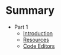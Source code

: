 # Summary

* Part 1
  * [Introduction](/README.md)
  * [Resources](/resources.md)
  * [Code Editors](/code-editors.md)



